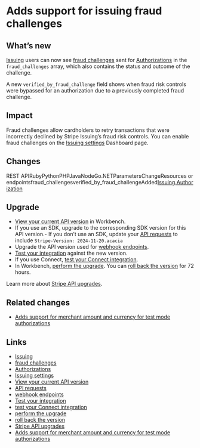 # Adds support for issuing fraud challenges

## What’s new

[Issuing](https://docs.stripe.com/issuing) users can now see [fraud
challenges](https://docs.stripe.com/issuing/controls/fraud-challenges) sent for
[Authorizations](https://docs.stripe.com/api/issuing/authorizations/object) in
the `fraud_challenges` array, which also contains the status and outcome of the
challenge.

A new `verified_by_fraud_challenge` field shows when fraud risk controls were
bypassed for an authorization due to a previously completed fraud challenge.

## Impact

Fraud challenges allow cardholders to retry transactions that were incorrectly
declined by Stripe Issuing’s fraud risk controls. You can enable fraud
challenges on the [Issuing
settings](https://dashboard.stripe.com/settings/issuing/authorizations)
Dashboard page.

## Changes

REST APIRubyPythonPHPJavaNodeGo.NETParametersChangeResources or
endpointsfraud_challengesverified_by_fraud_challengeAdded[Issuing.Authorization](https://docs.stripe.com/api/issuing/authorizations/object)
## Upgrade

- [View your current API
version](https://docs.stripe.com/upgrades#view-your-api-version-and-the-latest-available-upgrade-in-workbench)
in Workbench.
- If you use an SDK, upgrade to the corresponding SDK version for this API
version.- If you don’t use an SDK, update your [API
requests](https://docs.stripe.com/api/versioning) to include `Stripe-Version:
2024-11-20.acacia`
- Upgrade the API version used for [webhook
endpoints](https://docs.stripe.com/webhooks/versioning).
- [Test your integration](https://docs.stripe.com/testing) against the new
version.
- If you use Connect, [test your Connect
integration](https://docs.stripe.com/connect/testing).
- In Workbench, [perform the
upgrade](https://docs.stripe.com/upgrades#perform-the-upgrade). You can [roll
back the version](https://docs.stripe.com/upgrades#roll-back-your-api-version)
for 72 hours.

Learn more about [Stripe API upgrades](https://docs.stripe.com/upgrades).

## Related changes

- [Adds support for merchant amount and currency for test mode
authorizations](https://docs.stripe.com/changelog/acacia/2024-11-20/add-merchant-currency-and-merchant-amount-on-create-testmode-authorization-method)

## Links

- [Issuing](https://docs.stripe.com/issuing)
- [fraud challenges](https://docs.stripe.com/issuing/controls/fraud-challenges)
- [Authorizations](https://docs.stripe.com/api/issuing/authorizations/object)
- [Issuing
settings](https://dashboard.stripe.com/settings/issuing/authorizations)
- [View your current API
version](https://docs.stripe.com/upgrades#view-your-api-version-and-the-latest-available-upgrade-in-workbench)
- [API requests](https://docs.stripe.com/api/versioning)
- [webhook endpoints](https://docs.stripe.com/webhooks/versioning)
- [Test your integration](https://docs.stripe.com/testing)
- [test your Connect integration](https://docs.stripe.com/connect/testing)
- [perform the upgrade](https://docs.stripe.com/upgrades#perform-the-upgrade)
- [roll back the
version](https://docs.stripe.com/upgrades#roll-back-your-api-version)
- [Stripe API upgrades](https://docs.stripe.com/upgrades)
- [Adds support for merchant amount and currency for test mode
authorizations](https://docs.stripe.com/changelog/acacia/2024-11-20/add-merchant-currency-and-merchant-amount-on-create-testmode-authorization-method)